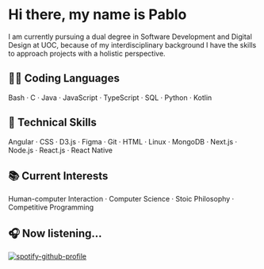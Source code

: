 # Hi there, my name is Pablo

I am currently pursuing a dual degree in Software Development and Digital Design at UOC, because of my interdisciplinary background I have the skills to approach projects with a holistic perspective.

## 👨‍💻 Coding Languages

Bash · C · Java · JavaScript · TypeScript · SQL · Python · Kotlin

## 🌱 Technical Skills

Angular · CSS · D3.js · Figma · Git · HTML · Linux · MongoDB · Next.js · Node.js · React.js · React Native

## 📚 Current Interests

Human-computer Interaction · Computer Science · Stoic Philosophy · Competitive Programming

## 🎧 Now listening...

[![spotify-github-profile](https://spotify-github-profile.kittinanx.com/api/view?uid=pabloapausa&cover_image=true&theme=natemoo-re&show_offline=true&background_color=121212&interchange=false&bar_color=53b14f&bar_color_cover=false)](https://spotify-github-profile.kittinanx.com/api/view?uid=pabloapausa&redirect=true)
